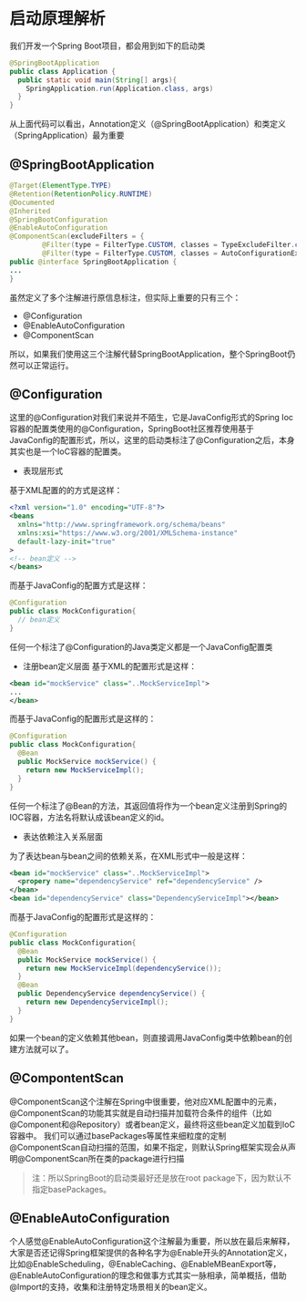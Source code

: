 # 启动原理解析

我们开发一个Spring Boot项目，都会用到如下的启动类
```java
@SpringBootApplication
public class Application {
  public static void main(String[] args){
    SpringApplication.run(Application.class, args)
  }
}
```
从上面代码可以看出，Annotation定义（@SpringBootApplication）和类定义（SpringApplication）最为重要
## @SpringBootApplication
```java
@Target(ElementType.TYPE)
@Retention(RetentionPolicy.RUNTIME)
@Documented
@Inherited
@SpringBootConfiguration
@EnableAutoConfiguration
@ComponentScan(excludeFilters = {
        @Filter(type = FilterType.CUSTOM, classes = TypeExcludeFilter.class),
        @Filter(type = FilterType.CUSTOM, classes = AutoConfigurationExcludeFilter.class) })
public @interface SpringBootApplication {
...
}
```
虽然定义了多个注解进行原信息标注，但实际上重要的只有三个：
* @Configuration
* @EnableAutoConfiguration
* @ComponentScan

所以，如果我们使用这三个注解代替SpringBootApplication，整个SpringBoot仍然可以正常运行。
## @Configuration
这里的@Configuration对我们来说并不陌生，它是JavaConfig形式的Spring Ioc容器的配置类使用的@Configuration，SpringBoot社区推荐使用基于JavaConfig的配置形式，所以，这里的启动类标注了@Configuration之后，本身其实也是一个IoC容器的配置类。
* 表现层形式

基于XML配置的的方式是这样：
```xml
<?xml version="1.0" encoding="UTF-8"?>
<beans
  xmlns="http://www.springframework.org/schema/beans"
  xmlns:xsi="https://www.w3.org/2001/XMLSchema-instance"
  default-lazy-init="true"
>
<!-- bean定义 -->
</beans>
```
而基于JavaConfig的配置方式是这样：
```java
@Configuration
public class MockConfiguration{
  // bean定义
}
```
任何一个标注了@Configuration的Java类定义都是一个JavaConfig配置类
* 注册bean定义层面
基于XML的配置形式是这样：
```xml
<bean id="mockService" class="..MockServiceImpl">
...
</bean>
```
而基于JavaConfig的配置形式是这样的：
```java
@Configuration
public class MockConfiguration{
  @Bean
  public MockService mockService() {
    return new MockServiceImpl();
  }
}
```
任何一个标注了@Bean的方法，其返回值将作为一个bean定义注册到Spring的IOC容器，方法名将默认成该bean定义的id。
* 表达依赖注入关系层面

为了表达bean与bean之间的依赖关系，在XML形式中一般是这样：
```xml
<bean id="mockService" class="..MockServiceImpl">
  <propery name="dependencyService" ref="dependencyService" />
</bean>
<bean id="dependencyService" class="DependencyServiceImpl"></bean>
```
而基于JavaConfig的配置形式是这样的：
```java
@Configuration
public class MockConfiguration{
  @Bean
  public MockService mockService() {
    return new MockServiceImpl(dependencyService());
  }
  @Bean
  public DependencyService dependencyService() {
    return new DependencyServiceImpl();
  }
}
```
如果一个bean的定义依赖其他bean，则直接调用JavaConfig类中依赖bean的创建方法就可以了。
## @CompontentScan
@ComponentScan这个注解在Spring中很重要，他对应XML配置中的元素，@ComponentScan的功能其实就是自动扫描并加载符合条件的组件（比如@Component和@Repository）或者bean定义，最终将这些bean定义加载到IoC容器中。
我们可以通过basePackages等属性来细粒度的定制@ComponentScan自动扫描的范围，如果不指定，则默认Spring框架实现会从声明@ComponentScan所在类的package进行扫描
> 注：所以SpringBoot的启动类最好还是放在root package下，因为默认不指定basePackages。
## @EnableAutoConfiguration
个人感觉@EnableAutoConfiguration这个注解最为重要，所以放在最后来解释，大家是否还记得Spring框架提供的各种名字为@Enable开头的Annotation定义，比如@EnableScheduling，@EnableCaching、@EnableMBeanExport等，@EnableAutoConfiguration的理念和做事方式其实一脉相承，简单概括，借助@Import的支持，收集和注册特定场景相关的bean定义。